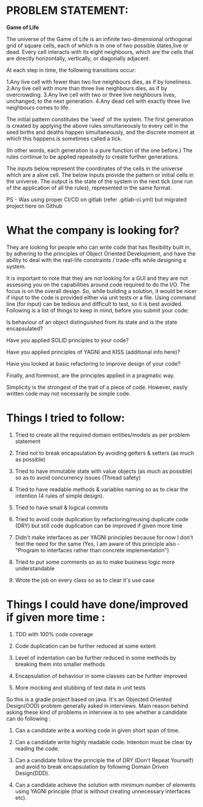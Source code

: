 # PROBLEM STATEMENT:

**Game of Life**

The universe of the Game of Life is an infinite two-dimensional orthogonal grid of square cells, each of which is in one of two possible states,live 
or dead.
Every cell interacts with its eight neighbours, which are the cells that are directly horizontally, vertically, or diagonally adjacent.

At each step in time, the following transitions occur:   

1.Any live cell with fewer than two live neighbours dies, as if by loneliness.
2.Any live cell with more than three live neighbours dies, as if by overcrowding.
3.Any live cell with two or three live neighbours lives, unchanged, to the next generation.
4.Any dead cell with exactly three live neighbours comes to life.

The initial pattern constitutes the 'seed' of the system. The first generation is created by applying the above rules simultaneously to every cell in the seed 
births and deaths happen simultaneously, and the discrete moment at which this happens is sometimes called a tick.

(In other words, each generation is a pure function of the one before.) The rules continue to be applied repeatedly to create further generations.

The inputs below represent the coordinates of the cells in the universe which are a alive cell.
The below inputs provide the pattern or initial cells in the universe.
The output is the state of the system in the next tick (one run of the application of all the rules), represented in the same format.

PS - Was using proper CI/CD on gitlab (refer .gitlab-ci.yml) but migrated project here on Github

# What the company is looking for?
They are looking for people who can write code that has flexibility built in, by adhering to the principles of Object Oriented Development, and have the ability to deal with the real-life constraints / trade-offs while designing a system.

It is important to note that they are not looking for a GUI and they are not assessing you on the capabilities around code required to do the I/O. The focus is on the overall design. So, while building a solution, it would be nicer if input to the code is provided either via unit tests or a file. Using command line (for input) can be tedious and difficult to test, so it is best avoided. Following is a list of things to keep in mind, before you submit your code:

Is behaviour of an object distinguished from its state and is the state encapsulated?

Have you applied SOLID principles to your code?

Have you applied principles of YAGNI and KISS (additional info here)?

Have you looked at basic refactoring to improve design of your code?

Finally, and foremost, are the principles applied in a pragmatic way.

Simplicity is the strongest of the trait of a piece of code. However, easily written code may not necessarily be simple code.

# Things I tried to follow:

1. Tried to create all the required domain entities/models as per problem statement

2. Tried not to break encapsulation by avoiding getters & setters (as much as possible)

3. Tried to have immutable state with value objects (as much as possible) so as to avoid concurrency issues (Thread safety)

4. Tried to have readable methods & variables naming so as to clear the intention (4 rules of simple design).

5. Tried to have small & logical commits

6. Tried to avoid code duplication by refactoring/reusing duplicate code (DRY) but still code duplication can be improved if given more time

7. Didn't make interfaces as per YAGNI principles because for now I don't feel the need for the same (Yes, I am aware of this principle also - "Program to interfaces rather than concrete implementation")

8. Tried to put some comments so as to make business logic more understandable

9. Wrote the job on every class so as to clear it's use case

# Things I could have done/improved if given more time :

1. TDD with 100% code coverage

2. Code duplication can be further reduced at some extent

3. Level of indentation can be further reduced in some methods by breaking them into smaller methods

4. Encapsulation of behaviour in some classes can be further improved

5. More mocking and stubbing of test data in unit tests


So this is a gradle project based on java. It's an Objected Oriented Design(OOD) problem generally asked in interviews. Main reason behind asking these kind of problems in interview is to see whether a candidate can do following :

1. Can a candidate write a working code in given short span of time.

2. Can a candidate write highly readable code. Intention must be clear by reading the code.

3. Can a candidate follow the principle the of DRY (Don't Repeat Yourself) and avoid to break encapsulation by following Domain Driven Design(DDD).

4. Can a candidate achieve the solution with minimum number of elements using YAGNI principle (that is without creating unnecessary interfaces etc).
